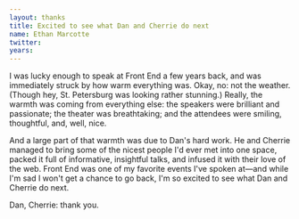 ```yaml
---
layout: thanks
title: Excited to see what Dan and Cherrie do next
name: Ethan Marcotte
twitter:
years:
---
```


I was lucky enough to speak at Front End a few years back, and was immediately struck by how warm everything was. Okay, no: not the weather. (Though hey, St. Petersburg was looking rather stunning.) Really, the warmth was coming from everything else: the speakers were brilliant and passionate; the theater was breathtaking; and the attendees were smiling, thoughtful, and, well, nice.

And a large part of that warmth was due to Dan's hard work. He and Cherrie managed to bring some of the nicest people I'd ever met into one space, packed it full of informative, insightful talks, and infused it with their love of the web. Front End was one of my favorite events I've spoken at—and while I'm sad I won't get a chance to go back, I'm so excited to see what Dan and Cherrie do next.

Dan, Cherrie: thank you.
